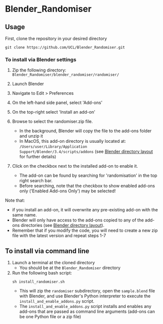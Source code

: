 # Blender_Randomiser

## Usage
First, clone the repository in your desired directory
```
git clone https://github.com/UCL/Blender_Randomiser.git
```

### To install via Blender settings
1. Zip the following directory:
    `Blender_Randomiser/blender_randomiser/randomiser/`
2. Launch Blender
3. Navigate to Edit > Preferences
4. On the left-hand side panel, select 'Add-ons'
5. On the top-right select 'Install an add-on'
6. Browse to select the randomiser.zip file.
    - In the background, Blender will copy the file to the add-ons folder and unzip it
    - In MacOS, this add-on directory is usually located at:
        `/Users/user/Library/Application Support/Blender/3.4/scripts/addons`
    (see [Blender directory layout](https://docs.blender.org/manual/en/latest/advanced/blender_directory_layout.html) for further details)

7. Click on the checkbox next to the installed add-on to enable it.
    - The add-on can be found by searching for 'randomisation' in the top right search bar.
    - Before searching, note that the checkbox to show enabled add-ons only ('Enabled Add-ons Only') may be selected!

Note that:
- if you install an add-on, it will overwrite any pre-existing add-on with the same name.
- Blender will only have access to the add-ons copied to any of the add-ons directories (see [Blender directory layout](https://docs.blender.org/manual/en/latest/advanced/blender_directory_layout.html)).
- Remember that if you modify the code, you will need to create a new zip file with the latest version and repeat steps 1-7

## To install via command line
1. Launch a terminal at the cloned directory
    - You should be at the `Blender_Randomiser` directory
2. Run the following bash script:
    ```
    sh install_randomiser.sh
    ```
    - This will zip the `randomiser` subdirectory, open the `sample.blend` file with Blender, and use Blender's Python interpreter to execute the `install_and_enable_addons.py` script.
    - The `install_and_enable_addons.py` script installs and enables any add-ons that are passed as command line arguments (add-ons can be one Python file or a zip file)
